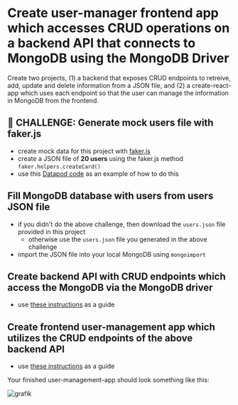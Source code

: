 # Create user-manager frontend app which accesses CRUD operations on a backend API that connects to MongoDB using the MongoDB Driver

Create two projects, (1) a backend that exposes CRUD endpoints to retreive, add, update and delete information from a JSON file, and (2) a create-react-app which uses each endpoint so that the user can manage the information in MongoDB from the frontend.

## :muscle: CHALLENGE: Generate mock users file with faker.js

- create mock data for this project with [faker.js](https://github.com/marak/Faker.js)
- create a JSON file of **20 users** using the faker.js method `faker.helpers.createCard()`
- use this [Datapod code](https://github.com/Entwickler-Club/dpodreact/blob/dev/src/system/controllers/controllerGenerateMockData.ts) as an example of how to do this

## Fill MongoDB database with users from users JSON file

- if you didn't do the above challenge, then download the `users.json` file provided in this project
    - otherwise use the `users.json` file you generated in the above challenge
- import the JSON file into your local MongoDB using `mongoimport`

## Create backend API with CRUD endpoints which access the MongoDB via the MongoDB driver

- use [these instructions](https://onespace.netlify.app/howtos?id=431) as a guide

## Create frontend user-management app which utilizes the CRUD endpoints of the above backend API 

- use [these instructions](https://onespace.netlify.app/howtos?id=433) as a guide

Your finished user-management-app should look something like this:

![grafik](https://user-images.githubusercontent.com/446574/141689422-66fc723b-4603-46bf-9882-eee6e36a937b.png)

